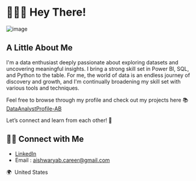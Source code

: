 # 🙋🏻‍♀️ Hey There!

![image](https://github.com/user-attachments/assets/f991934c-1b9e-4b39-9035-027eef047b77)


## A Little About Me

I'm a data enthusiast deeply passionate about exploring datasets and uncovering meaningful insights. I bring a strong skill set in Power BI, SQL, and Python to the table. For me, the world of data is an endless journey of discovery and growth, and I'm continually broadening my skill set with various tools and techniques.

Feel free to browse through my profile and check out my projects here 📚 [DataAnalystProfile-AB](https://github.com/AishwaryaBaluri/DataAnalystProfile-AB)

Let’s connect and learn from each other! 🙌

## 👋🏻 Connect with Me

- [LinkedIn](https://www.linkedin.com/in/aishwaryab99/)
- Email : aishwaryab.career@gmail.com

🌍  United States

